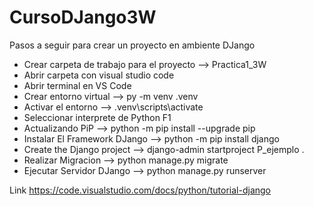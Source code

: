 # CursoDJango3W
Pasos a seguir para crear un proyecto en ambiente DJango

- Crear carpeta de trabajo para el proyecto --> Practica1_3W
- Abrir carpeta con visual studio code 
- Abrir terminal en VS Code
- Crear entorno virtual --> py -m venv .venv
- Activar el entorno --> .venv\scripts\activate
- Seleccionar interprete de Python  F1
- Actualizando PiP --> python -m pip install --upgrade pip
- Instalar El Framework DJango --> python -m pip install django
- Create the Django project --> django-admin startproject P_ejemplo .
- Realizar Migracion --> python manage.py migrate
- Ejecutar Servidor DJango --> python manage.py runserver





Link https://code.visualstudio.com/docs/python/tutorial-django
